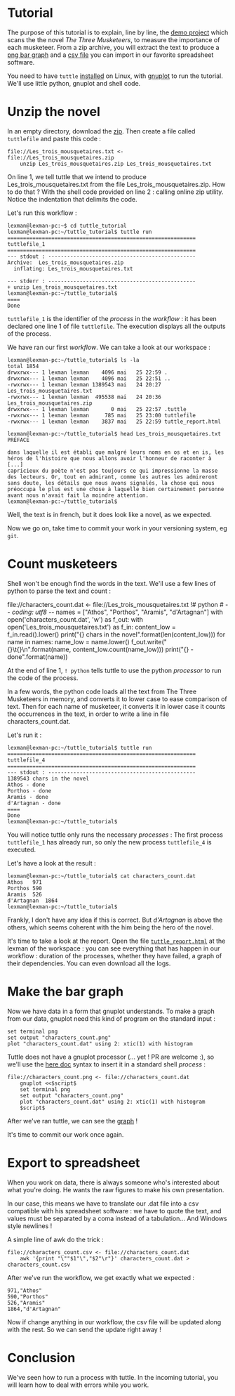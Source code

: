 # Tutorial


The purpose of this tutorial is to explain, line by line, the [demo project](examples/musketeers) which
scans the the novel *The Three Musketeers*, to measure the importance of each musketeer. From a zip archive,
you will extract the text to produce a
[png bar graph](http://abonnasseau.github.io/tuttle/docs/musketeers_assets/characters_count.png) and
a [csv file](http://abonnasseau.github.io/tuttle/docs/musketeers_assets/characters_count.csv) you can
import in our favorite spreadsheet software.

You need to have `tuttle` [installed](https://github.com/abonnasseau/tuttle/releases) on Linux, with
[gnuplot](http://www.gnuplot.info/) to run the tutorial. We'll use little python, gnuplot and shell code.

# Unzip the novel

In an empty directory, download the [zip](http://abonnasseau.github.io/tuttle/docs/musketeers_assets/Les_trois_mousquetaires.zip).
Then create a file called ``tuttlefile`` and paste this code :

    file://Les_trois_mousquetaires.txt <- file://Les_trois_mousquetaires.zip
        unzip Les_trois_mousquetaires.zip Les_trois_mousquetaires.txt

On line 1, we tell tuttle that we intend to produce Les_trois_mousquetaires.txt from the file Les_trois_mousquetaires.zip.
How to do that ? With the shell code provided on line 2 : calling online zip utility. Notice the indentation
 that delimits the code.

Let's run this workflow :

```console
lexman@lexman-pc:~$ cd tuttle_tutorial
lexman@lexman-pc:~/tuttle_tutorial$ tuttle run
============================================================
tuttlefile_1
============================================================
--- stdout : -----------------------------------------------
Archive:  Les_trois_mousquetaires.zip
  inflating: Les_trois_mousquetaires.txt

--- stderr : -----------------------------------------------
+ unzip Les_trois_mousquetaires.txt
lexman@lexman-pc:~/tuttle_tutorial$
====
Done
```

`tuttlefile_1` is the identifier of the *process* in the *workflow* : it has been declared one line 1 of file `tuttlefile`. The
execution displays all the outputs of the process.

We have ran our first *workflow*. We can take a look at our workspace :

```console
lexman@lexman-pc:~/tuttle_tutorial$ ls -la
total 1854
drwxrwx--- 1 lexman lexman    4096 mai   25 22:59 .
drwxrwx--- 1 lexman lexman    4096 mai   25 22:51 ..
-rwxrwx--- 1 lexman lexman 1389543 mai   24 20:27 Les_trois_mousquetaires.txt
-rwxrwx--- 1 lexman lexman  495538 mai   24 20:36 Les_trois_mousquetaires.zip
drwxrwx--- 1 lexman lexman       0 mai   25 22:57 .tuttle
-rwxrwx--- 1 lexman lexman     785 mai   25 23:00 tuttlefile
-rwxrwx--- 1 lexman lexman    3837 mai   25 22:59 tuttle_report.html

lexman@lexman-pc:~/tuttle_tutorial$ head Les_trois_mousquetaires.txt
PRÉFACE

dans laquelle il est établi que malgré leurs noms en os et en is, les héros de l'histoire que nous allons avoir l'honneur de raconter à
[...]
capricieux du poète n'est pas toujours ce qui impressionne la masse des lecteurs. Or, tout en admirant, comme les autres les admireront sans doute, les détails que nous avons signalés, la chose qui nous préoccupa le plus est une chose à laquelle bien certainement personne avant nous n'avait fait la moindre attention.
lexman@lexman-pc:~/tuttle_tutorial$
```

Well, the text is in french, but it does look like a novel, as we expected.

Now we go on, take time to commit your work in your versioning system, eg ``git``.

# Count musketeers

Shell won't be enough find the words in the text. We'll use a few lines of python to parse the text and count :

file://characters_count.dat <- file://Les_trois_mousquetaires.txt !# python
    # -*- coding: utf8 -*-
    names = ["Athos", "Porthos", "Aramis", "d'Artagnan"]
    with open('characters_count.dat', 'w') as f_out:
        with open('Les_trois_mousquetaires.txt') as f_in:
            content_low = f_in.read().lower()
        print("{} chars in the novel".format(len(content_low)))
        for name in names:
            name_low = name.lower()
            f_out.write("{}\t{}\n".format(name, content_low.count(name_low)))
            print("{} - done".format(name))

At the end of line 1, `! python` tells tuttle to use the python *processor* to run the code of the process.

In a few words, the python code loads all the text from The Three Musketeers in memory, and converts it to lower case
to ease comparison of text. Then for each name of musketeer, it converts it in lower case it counts the occurrences in
the text, in order to write a line in file characters_count.dat.

Let's run it :

```console
lexman@lexman-pc:~/tuttle_tutorial$ tuttle run
============================================================
tuttlefile_4
============================================================
--- stdout : -----------------------------------------------
1389543 chars in the novel
Athos - done
Porthos - done
Aramis - done
d'Artagnan - done
====
Done
lexman@lexman-pc:~/tuttle_tutorial$
```

You will notice tuttle only runs the necessary *processes* : The first process `tuttlefile_1` has already run, so only the
new process `tuttlefile_4` is executed.

Let's have a look at the result :

```console
lexman@lexman-pc:~/tuttle_tutorial$ cat characters_count.dat
Athos	971
Porthos	590
Aramis	526
d'Artagnan	1864
lexman@lexman-pc:~/tuttle_tutorial$
```

Frankly, I don't have any idea if this is correct. But *d'Artagnan* is above the others, which seems coherent with the
him being the hero of the novel.


It's time to take a look at the report. Open the file [`tuttle_report.html`](http://abonnasseau.github.io/tuttle/doc/tutorial_assets/count_musketeers/tuttle_report.html) at the lexman of the workspace : you can see
everything that has happen in our workflow : duration of the processes, whether they have failed, a graph of their
dependencies. You can even download all the logs.


# Make the bar graph

Now we have data in a form that gnuplot understands. To make a graph from our data, gnuplot need this kind of program
on the standard input :

    set terminal png
    set output "characters_count.png"
    plot "characters_count.dat" using 2: xtic(1) with histogram

Tuttle does not have a gnuplot processor (... yet ! PR are welcome :), so we'll use the
[here doc](http://en.wikipedia.org/wiki/Here_document#Unix_shells) syntax to insert it in a standard shell *process* :

    file://characters_count.png <- file://characters_count.dat
        gnuplot <<$script$
        set terminal png
        set output "characters_count.png"
        plot "characters_count.dat" using 2: xtic(1) with histogram
        $script$

After we've ran tuttle, we can see the [graph](http://abonnasseau.github.io/tuttle/docs/musketeers_assets/characters_count.png) !

It's time to commit our work once again.

# Export to spreadsheet

When you work on data, there is always someone who's interested about what you're doing. He wants the raw figures to
make his own presentation.

In our case, this means we have to translate our .dat file into a csv compatible with his
spreadsheet software : we have to quote the text, and values must be separated by a coma instead of a tabulation...
And Windows style newlines !

A simple line of awk do the trick :

    file://characters_count.csv <- file://characters_count.dat
        awk '{print "\""$1"\","$2"\r"}' characters_count.dat > characters_count.csv

After we've run the workflow, we get exactly what we expected :

    971,"Athos"
    590,"Porthos"
    526,"Aramis"
    1864,"d'Artagnan"

Now if change anything in our workflow, the csv file will be updated along with the rest. So we can send the update
right away !

# Conclusion
We've seen how to run a process with tuttle. In the incoming tutorial, you will learn how to deal with errors while you
work.